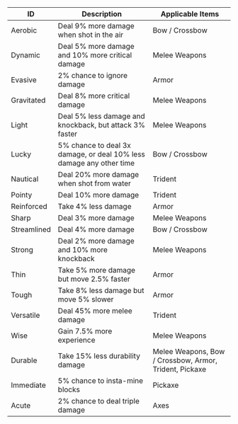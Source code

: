 | ID          | Description                                                         | Applicable Items                                       |
|-------------|---------------------------------------------------------------------|--------------------------------------------------------|
| Aerobic     | Deal 9% more damage when shot in the air                            | Bow / Crossbow                                         |
| Dynamic     | Deal 5% more damage and 10% more critical damage                    | Melee Weapons                                          |
| Evasive     | 2% chance to ignore damage                                          | Armor                                                  |
| Gravitated  | Deal 8% more critical damage                                        | Melee Weapons                                          |
| Light       | Deal 5% less damage and knockback, but attack 3% faster             | Melee Weapons                                          |
| Lucky       | 5% chance to deal 3x damage, or deal 10% less damage any other time | Bow / Crossbow                                         |
| Nautical    | Deal 20% more damage when shot from water                           | Trident                                                |
| Pointy      | Deal 10% more damage                                                | Trident                                                |
| Reinforced  | Take 4% less damage                                                 | Armor                                                  |
| Sharp       | Deal 3% more damage                                                 | Melee Weapons                                          |
| Streamlined | Deal 4% more damage                                                 | Bow / Crossbow                                         |
| Strong      | Deal 2% more damage and 10% more knockback                          | Melee Weapons                                          |
| Thin        | Take 5% more damage but move 2.5% faster                            | Armor                                                  |
| Tough       | Take 8% less damage but move 5% slower                              | Armor                                                  |
| Versatile   | Deal 45% more melee damage                                          | Trident                                                |
| Wise        | Gain 7.5% more experience                                           | Melee Weapons                                          |
| Durable     | Take 15% less durability damage                                     | Melee Weapons, Bow / Crossbow, Armor, Trident, Pickaxe |
| Immediate   | 5% chance to insta-mine blocks                                      | Pickaxe                                                |
| Acute       | 2% chance to deal triple damage                                     | Axes                                                   |